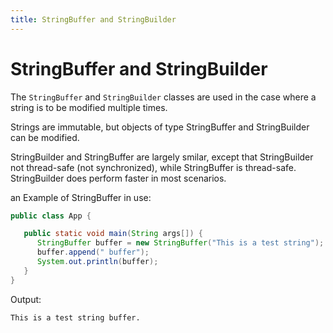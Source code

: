 ```yaml
---
title: StringBuffer and StringBuilder
---
```

# StringBuffer and StringBuilder

The `StringBuffer` and `StringBuilder` classes are used in the case where a string is to be modified multiple times.

Strings are immutable, but objects of type StringBuffer and StringBuilder can be modified.

StringBuilder and StringBuffer are largely smilar, except that StringBuilder not thread-safe (not synchronized), while StringBuffer is thread-safe.  StringBuilder does perform faster in most scenarios.

an Example of StringBuffer in use:

```java
public class App {

   public static void main(String args[]) {
      StringBuffer buffer = new StringBuffer("This is a test string");
      buffer.append(" buffer");
      System.out.println(buffer);  
   }
}
```

Output:
```
This is a test string buffer.
```